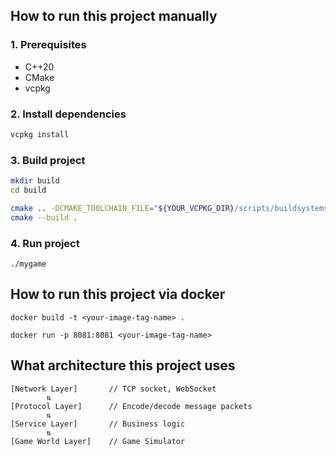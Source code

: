 ## How to run this project manually

### 1. Prerequisites

- C++20
- CMake
- vcpkg

### 2. Install dependencies

```bash
vcpkg install
```

### 3. Build project

```bash
mkdir build
cd build

cmake .. -DCMAKE_TOOLCHAIN_FILE="${YOUR_VCPKG_DIR}/scripts/buildsystems/vcpkg.cmake"
cmake --build .
```

### 4. Run project

```
./mygame
```

## How to run this project via docker

```
docker build -t <your-image-tag-name> .
```

```
docker run -p 8081:8081 <your-image-tag-name>
```

## What architecture this project uses

```
[Network Layer]       // TCP socket, WebSocket
        ⇅
[Protocol Layer]      // Encode/decode message packets
        ⇅
[Service Layer]       // Business logic
        ⇅
[Game World Layer]    // Game Simulator
```
